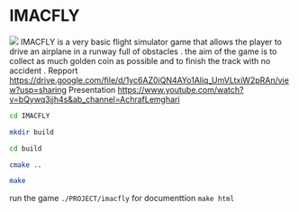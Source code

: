 # IMACFLY
![](https://github.com/Hraf-C/IMACFLY/blob/main/IMACFLY/doc/images/banner.png)
IMACFLY is a very basic flight simulator game that allows the player to drive an airplane in a runway full of obstacles . the aim of the game is to collect as much golden coin as possible and to finish the track with no accident .
Repport https://drive.google.com/file/d/1yc6AZ0iQN4AYo1Aliq_UmVLtxiW2pRAn/view?usp=sharing
Presentation https://www.youtube.com/watch?v=bQywq3jjh4s&ab_channel=AchrafLemghari
 ```bash
 cd IMACFLY
 ```
 ```bash
mkdir build 
```
```bash
cd build
```
```bash
cmake ..
```
```bash
make
```
run the game ``` ./PROJECT/imacfly ```
for documenttion ```make html ```
